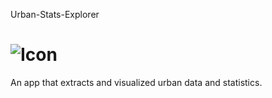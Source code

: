 Urban-Stats-Explorer
# ![Icon](https://github.com/user-attachments/assets/fd803f85-f864-4175-973d-fbef4169d46c)
An app that extracts and visualized urban data and statistics.

